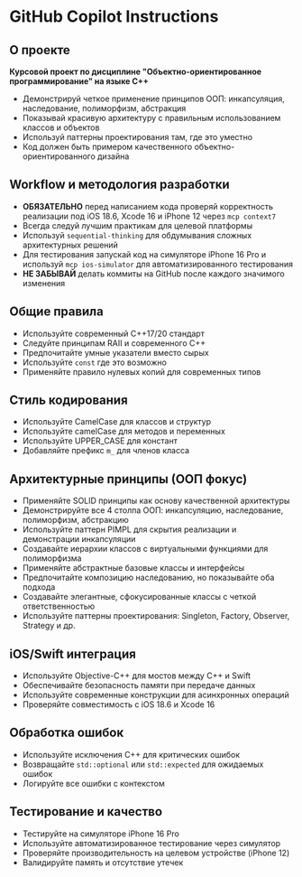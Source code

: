 # GitHub Copilot Instructions

## О проекте
**Курсовой проект по дисциплине "Объектно-ориентированное программирование" на языке C++**
- Демонстрируй четкое применение принципов ООП: инкапсуляция, наследование, полиморфизм, абстракция
- Показывай красивую архитектуру с правильным использованием классов и объектов
- Используй паттерны проектирования там, где это уместно
- Код должен быть примером качественного объектно-ориентированного дизайна

## Workflow и методология разработки
- **ОБЯЗАТЕЛЬНО** перед написанием кода проверяй корректность реализации под iOS 18.6, Xcode 16 и iPhone 12 через `mcp context7`
- Всегда следуй лучшим практикам для целевой платформы
- Используй `sequential-thinking` для обдумывания сложных архитектурных решений
- Для тестирования запускай код на симуляторе iPhone 16 Pro и используй `mcp ios-simulator` для автоматизированного тестирования
- **НЕ ЗАБЫВАЙ** делать коммиты на GitHub после каждого значимого изменения

## Общие правила
- Используйте современный C++17/20 стандарт
- Следуйте принципам RAII и современного C++
- Предпочитайте умные указатели вместо сырых
- Используйте `const` где это возможно
- Применяйте правило нулевых копий для современных типов

## Стиль кодирования
- Используйте CamelCase для классов и структур
- Используйте camelCase для методов и переменных
- Используйте UPPER_CASE для констант
- Добавляйте префикс `m_` для членов класса

## Архитектурные принципы (ООП фокус)
- Применяйте SOLID принципы как основу качественной архитектуры
- Демонстрируйте все 4 столпа ООП: инкапсуляцию, наследование, полиморфизм, абстракцию
- Используйте паттерн PIMPL для скрытия реализации и демонстрации инкапсуляции
- Создавайте иерархии классов с виртуальными функциями для полиморфизма
- Применяйте абстрактные базовые классы и интерфейсы
- Предпочитайте композицию наследованию, но показывайте оба подхода
- Создавайте элегантные, сфокусированные классы с четкой ответственностью
- Используйте паттерны проектирования: Singleton, Factory, Observer, Strategy и др.

## iOS/Swift интеграция
- Используйте Objective-C++ для мостов между C++ и Swift
- Обеспечивайте безопасность памяти при передаче данных
- Используйте современные конструкции для асинхронных операций
- Проверяйте совместимость с iOS 18.6 и Xcode 16

## Обработка ошибок
- Используйте исключения C++ для критических ошибок
- Возвращайте `std::optional` или `std::expected` для ожидаемых ошибок
- Логируйте все ошибки с контекстом

## Тестирование и качество
- Тестируйте на симуляторе iPhone 16 Pro
- Используйте автоматизированное тестирование через симулятор
- Проверяйте производительность на целевом устройстве (iPhone 12)
- Валидируйте память и отсутствие утечек
